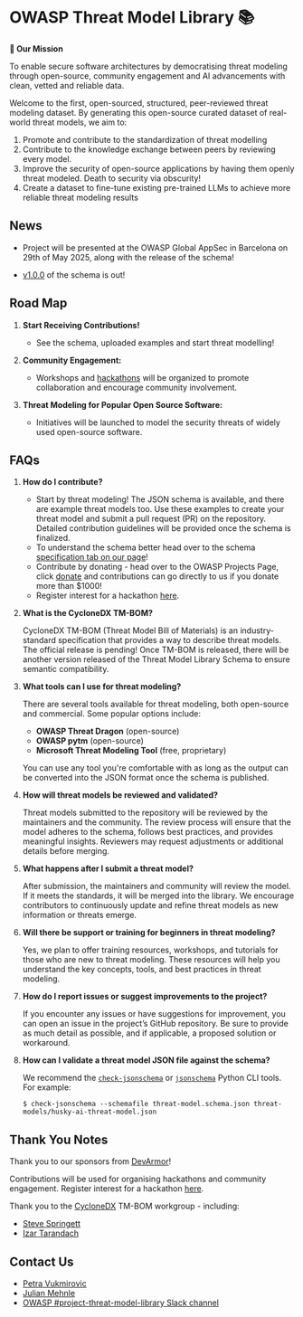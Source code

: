 # OWASP Threat Model Library 📚

**🎯 Our Mission**

To enable secure software architectures by democratising threat modeling through open-source, community engagement and AI advancements with clean, vetted and reliable data.

Welcome to the first, open-sourced, structured, peer-reviewed threat modeling dataset. By generating this open-source curated dataset of real-world threat models, we aim to:

1. Promote and contribute to the standardization of threat modelling
2. Contribute to the knowledge exchange between peers by reviewing every model.
3. Improve the security of open-source applications by having them openly threat modeled. Death to security via obscurity!
4. Create a dataset to fine-tune existing pre-trained LLMs to achieve more reliable threat modeling results

## News

- Project will be presented at the OWASP Global AppSec in Barcelona on 29th of May 2025, along with the release of the schema!

- [v1.0.0](https://github.com/OWASP/www-project-threat-model-library/blob/v1.0.0/threat-model.schema.json) of the schema is out! 

## Road Map

1. **Start Receiving Contributions!**
    - See the schema, uploaded examples and start threat modelling!

3. **Community Engagement:**
    - Workshops and [hackathons](https://airtable.com/appwu5c5wt1zJXhIQ/pagnNjTTHWSMQJIer/form) will be organized to promote collaboration and encourage community involvement.

4. **Threat Modeling for Popular Open Source Software:**
    - Initiatives will be launched to model the security threats of widely used open-source software.

## FAQs

1. **How do I contribute?**

   - Start by threat modeling! The JSON schema is available, and there are example threat models too. Use these examples to create your threat model and submit a pull request (PR) on the repository. Detailed contribution guidelines will be provided once the schema is finalized.
   - To understand the schema better head over to the schema [specification tab on our page](https://owasp.org/www-project-threat-model-library/)!
   - Contribute by donating - head over to the OWASP Projects Page, click [donate](https://owasp.org/donate/?reponame=owasp.github.io) and contributions can go directly to us if you donate more than $1000!
   - Register interest for a hackathon [here](https://airtable.com/appwu5c5wt1zJXhIQ/pagnNjTTHWSMQJIer/form). 

2. **What is the CycloneDX TM-BOM?**

   CycloneDX TM-BOM (Threat Model Bill of Materials) is an industry-standard specification that provides a way to describe threat models. The official release is pending! 
   Once TM-BOM is released, there will be another version released of the Threat Model Library Schema to ensure semantic compatibility.

3. **What tools can I use for threat modeling?**

   There are several tools available for threat modeling, both open-source and commercial. Some popular options include:

   - **OWASP Threat Dragon** (open-source)
   - **OWASP pytm** (open-source)
   - **Microsoft Threat Modeling Tool** (free, proprietary)

   You can use any tool you're comfortable with as long as the output can be converted into the JSON format once the schema is published.

4. **How will threat models be reviewed and validated?**

   Threat models submitted to the repository will be reviewed by the maintainers and the community. The review process will ensure that the model adheres to the schema, follows best practices, and provides meaningful insights. Reviewers may request adjustments or additional details before merging.

5. **What happens after I submit a threat model?**

   After submission, the maintainers and community will review the model. If it meets the standards, it will be merged into the library. We encourage contributors to continuously update and refine threat models as new information or threats emerge.

6. **Will there be support or training for beginners in threat modeling?**

   Yes, we plan to offer training resources, workshops, and tutorials for those who are new to threat modeling. These resources will help you understand the key concepts, tools, and best practices in threat modeling.

7. **How do I report issues or suggest improvements to the project?**

   If you encounter any issues or have suggestions for improvement, you can open an issue in the project’s GitHub repository. Be sure to provide as much detail as possible, and if applicable, a proposed solution or workaround.

8. **How can I validate a threat model JSON file against the schema?**

   We recommend the [`check-jsonschema`](https://github.com/python-jsonschema/check-jsonschema) or [`jsonschema`](https://github.com/python-jsonschema/jsonschema) Python CLI tools. For example:

   ```shell
   $ check-jsonschema --schemafile threat-model.schema.json threat-models/husky-ai-threat-model.json 
   ```

## Thank You Notes

Thank you to our sponsors from [DevArmor](devarmor.com)!

Contributions will be used for organising hackathons and community engagement. 
Register interest for a hackathon [here](https://airtable.com/appwu5c5wt1zJXhIQ/pagnNjTTHWSMQJIer/form). 

Thank you to the [CycloneDX](https://owasp.org/www-project-cyclonedx/) TM-BOM workgroup - including:

- [Steve Springett](mailto:steve.springett@owasp.org)
- [Izar Tarandach](mailto:izar.tarandach@gmail.com)

## Contact Us

- [Petra Vukmirovic](mailto:petra.vukmirovic@owasp.org)
- [Julian Mehnle](mailto:julian@mehnle.net)
- [OWASP #project-threat-model-library Slack channel](https://owasp.slack.com/archives/C08UNEQTPUY)
